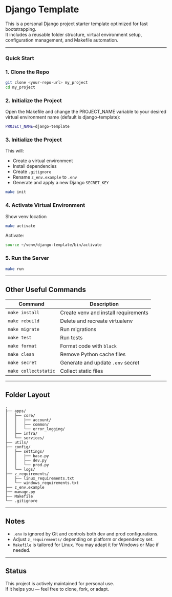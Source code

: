 # Django Template

This is a personal Django project starter template optimized for fast bootstrapping.  
It includes a reusable folder structure, virtual environment setup, configuration management, and Makefile automation.

---

### Quick Start

### 1. Clone the Repo

```bash
git clone <your-repo-url> my_project
cd my_project
```

### 2. Initialize the Project

Open the Makefile and change the PROJECT_NAME variable to your desired virtual environment name (default is django-template):

```bash
PROJECT_NAME=django-template
```


### 3. Initialize the Project

This will:
- Create a virtual environment
- Install dependencies
- Create `.gitignore`
- Rename `z_env.example` to `.env`
- Generate and apply a new Django `SECRET_KEY`

```bash
make init
```

### 4. Activate Virtual Environment

Show venv location

```bash
make activate
```

Activate:

```bash
source ~/venv/django-template/bin/activate
```

### 5. Run the Server

```bash
make run
```

---

##  Other Useful Commands

| Command         | Description                           |
|-----------------|---------------------------------------|
| `make install`  | Create venv and install requirements  |
| `make rebuild`  | Delete and recreate virtualenv        |
| `make migrate`  | Run migrations                        |
| `make test`     | Run tests                             |
| `make format`   | Format code with `black`              |
| `make clean`    | Remove Python cache files             |
| `make secret`   | Generate and update `.env` secret     |
| `make collectstatic` | Collect static files             |

---

##  Folder Layout

```
.
├── apps/
│   ├── core/
│   │   ├── account/
│   │   ├── common/
│   │   └── error_logging/
│   ├── infra/
│   └── services/
├── utils/
├── config/
│   ├── settings/
│   │   ├── base.py
│   │   ├── dev.py
│   │   └── prod.py
│   └── logs/
├── z_requirements/
│   ├── linux_requirements.txt
│   └── windows_requirements.txt
├── z_env.example
├── manage.py
├── Makefile
└── .gitignore
```

---

##  Notes

- `.env` is ignored by Git and controls both dev and prod configurations.
- Adjust `z_requirements/` depending on platform or dependency set.
- `Makefile` is tailored for Linux. You may adapt it for Windows or Mac if needed.

---

##  Status

This project is actively maintained for personal use.  
If it helps you — feel free to clone, fork, or adapt.
